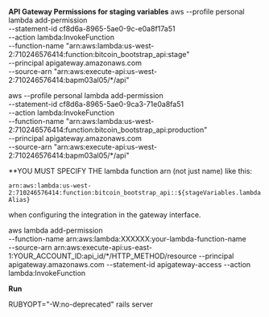 **API Gateway Permissions for staging variables**
aws --profile personal lambda add-permission \
--statement-id cf8d6a-8965-5ae0-9c-e0a8f17a51 \
--action lambda:InvokeFunction \
--function-name "arn:aws:lambda:us-west-2:710246576414:function:bitcoin_bootstrap_api:stage" \
--principal apigateway.amazonaws.com \
--source-arn "arn:aws:execute-api:us-west-2:710246576414:bapm03al05/*/api"

aws --profile personal lambda add-permission \
--statement-id cf8d6a-8965-5ae0-9ca3-71e0a8fa51 \
--action lambda:InvokeFunction \
--function-name "arn:aws:lambda:us-west-2:710246576414:function:bitcoin_bootstrap_api:production" \
--principal apigateway.amazonaws.com \
--source-arn "arn:aws:execute-api:us-west-2:710246576414:bapm03al05/*/api"

**YOU MUST SPECIFY THE lambda function arn (not just name) like this:

`arn:aws:lambda:us-west-2:710246576414:function:bitcoin_bootstrap_api::${stageVariables.lambdaAlias}`

when configuring the integration in the gateway interface.

aws lambda add-permission \
--function-name arn:aws:lambda:XXXXXX:your-lambda-function-name \
--source-arn arn:aws:execute-api:us-east-1:YOUR_ACCOUNT_ID:api_id/*/HTTP_METHOD/resource --principal apigateway.amazonaws.com --statement-id apigateway-access --action lambda:InvokeFunction

**Run**

RUBYOPT="-W:no-deprecated" rails server
